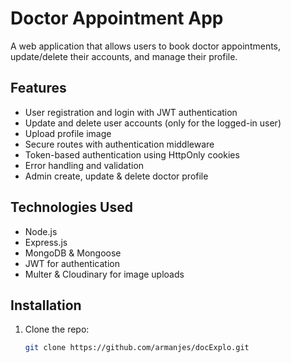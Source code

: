 # Doctor Appointment App

A web application that allows users to book doctor appointments, update/delete their accounts, and manage their profile. 

## Features
- User registration and login with JWT authentication
- Update and delete user accounts (only for the logged-in user)
- Upload profile image
- Secure routes with authentication middleware
- Token-based authentication using HttpOnly cookies
- Error handling and validation
- Admin create, update & delete doctor profile

## Technologies Used
- Node.js
- Express.js
- MongoDB & Mongoose
- JWT for authentication
- Multer & Cloudinary for image uploads

## Installation
1. Clone the repo:
   ```bash
   git clone https://github.com/armanjes/docExplo.git
